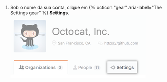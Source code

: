 1. Sob o nome da sua conta, clique em {% octicon "gear" aria-label="The Settings gear" %} **Settings**. ![Aba de configurações na página do perfil da empresa](/assets/images/help/business-accounts/business-account-settings-tab.png)

